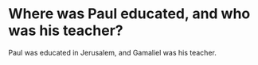 # Where was Paul educated, and who was his teacher?

Paul was educated in Jerusalem, and Gamaliel was his teacher.
